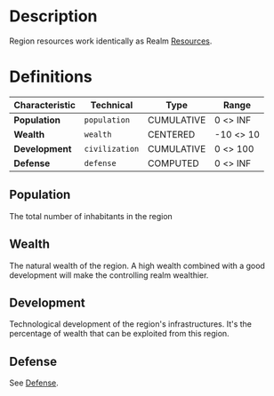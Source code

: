 <!-- TITLE: Resources -->
<!-- SUBTITLE: A quick summary of Resources -->

# Description
Region resources work identically as Realm [Resources](/kingdoms-game/realms/resources).
# Definitions
| Characteristic | Technical | Type | Range |
| --------               | --------              | -------- |-------- |
| **Population**     | `population` | CUMULATIVE | 0 <> INF |  
| **Wealth**     | `wealth` | CENTERED | -10 <> 10 |  
| **Development**      | `civilization` | CUMULATIVE | 0 <> 100 | 
| **Defense**      | `defense` | COMPUTED | 0 <> INF | 

## Population
The total number of inhabitants in the region
## Wealth
The natural wealth of the region. A high wealth combined with a good development will make the controlling realm wealthier.
## Development
Technological development of the region's infrastructures. It's the percentage of wealth that can be exploited from this region.
## Defense
See [Defense](/kingdoms-game/map/region/defense).